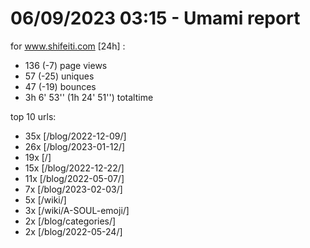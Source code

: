 # 06/09/2023 03:15 - Umami report
for www.shifeiti.com [24h] :

 - 136 (-7) page views
 - 57 (-25) uniques
 - 47 (-19) bounces
 - 3h 6' 53'' (1h 24' 51'') totaltime


top 10 urls:
 - 35x [/blog/2022-12-09/]
 - 26x [/blog/2023-01-12/]
 - 19x [/]
 - 15x [/blog/2022-12-22/]
 - 11x [/blog/2022-05-07/]
 - 7x [/blog/2023-02-03/]
 - 5x [/wiki/]
 - 3x [/wiki/A-SOUL-emoji/]
 - 2x [/blog/categories/]
 - 2x [/blog/2022-05-24/]


